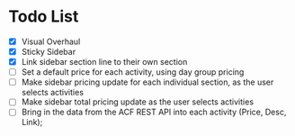 # Todo List
- [x] Visual Overhaul
- [x] Sticky Sidebar
- [x] Link sidebar section line to their own section
- [ ] Set a default price for each activity, using day group pricing
- [ ] Make sidebar pricing update for each individual section, as the user selects activities 
- [ ] Make sidebar total pricing update as the user selects activities
- [ ] Bring in the data from the ACF REST API into each activity (Price, Desc, Link);
